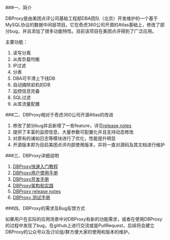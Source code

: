 ###一、简介

DBProxy是由美团点评公司基础工程部DBA团队（北京）开发维护的一个基于MySQL协议的数据中间层项目。它在奇虎360公司开源的Atlas基础上，修改了部分bug，并且添加了很多功能特性。目前该项目在美团点评得到了广泛应用。
    
主要功能：

1. 读写分离
2. 从库负载均衡
3. IP过滤
4. 分表
5. DBA可平滑上下线DB
6. 自动摘除宕机的DB
7. 监控信息完备
8. SQL过滤
9. 从库流量配置

###二、DBProxy相对于奇虎360公司开源Atlas的改进

1. 修改了部分bug并且新增了一些feature，详见[release notes](./doc/RELEASE_NOTES.md)
2. 提供了丰富的监控信息，大量参数可配置化并且支持动态修改
3. 对原有的诸如日志等模块进行了优化，性能提升明显
4. 开源版本即为目前美团点评内部使用版本，并将一直对源码及其文档进行维护


###三、DBProxy详细说明

1. [DBProxy快速入门教程](./doc/QUICK_START.md)
2. [DBProxy用户使用手册](./doc/USER_GUIDE.md)
3. [DBProxy开发手册](./doc/PROGRAMMING_GUIDE.md)
4. [DBProxy架构和实践](./doc/THEORY_PRACTICES.md)
5. [DBProxy release notes](./doc/RELEASE_NOTES.md)
6. [DBProxy 测试手册](./doc/TEST_GUIDE.md)

###四、DBProxy的需求及Bug反馈方式

如果用户在实际的应用场景中对DBProxy有新的功能需求，或者在使用DBProxy的过程中发现了bug，在github上进行交流或是PullRequest，后续将会建立DBProxy的公众号以及讨论组/群方便大家的使用和版本的维护。
